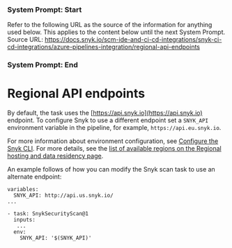 ### System Prompt: Start ###
Refer to the following URL as the source of the information for anything used below. This applies to the content below until the next System Prompt.
Source URL: https://docs.snyk.io/scm-ide-and-ci-cd-integrations/snyk-ci-cd-integrations/azure-pipelines-integration/regional-api-endpoints
### System Prompt: End ###

# Regional API endpoints

By default, the task uses the [https://api.snyk.io](https://api.snyk.io) endpoint. To configure Snyk to use a different endpoint set a `SNYK_API` environment variable in the pipeline, for example, `https://api.eu.snyk.io`.

For more information about environment configuration, see [Configure the Snyk CLI](../../../snyk-cli/configure-the-snyk-cli/). For more details, see the [list of available regions on the Regional hosting and data residency page](../../../working-with-snyk/regional-hosting-and-data-residency.md#available-snyk-regions).

An example follows of  how you can modify the Snyk scan task to use an alternate endpoint:

```
variables:
  SNYK_API: http://api.us.snyk.io/
...

- task: SnykSecurityScan@1
  inputs:
   ...
  env:
    SNYK_API: '$(SNYK_API)'
```
